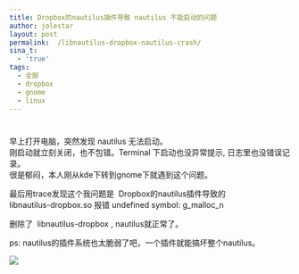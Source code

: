 ```yaml
---
title: Dropbox的nautilus插件导致 nautilus 不能启动的问题
author: jolestar
layout: post
permalink:  /libnautilus-dropbox-nautilus-crash/
sina_t:
  - 'true'
tags:
  - 全部
  - dropbox
  - gnome
  - linux
---
```

# 

早上打开电脑，突然发现 nautilus 无法启动。  
刚启动就立刻关闭，也不包错。Terminal 下启动也没异常提示, 日志里也没错误记录。  
很是郁闷，本人刚从kde下转到gnome下就遇到这个问题。

最后用trace发现这个我问题是  Dropbox的nautilus插件导致的  
libnautilus-dropbox.so 报错 undefined symbol: g\_malloc\_n

删除了  libnautilus-dropbox , nautilus就正常了。

ps: nautilus的插件系统也太脆弱了吧，一个插件就能搞坏整个nautilus。

![][1]

 [1]: http://img.zemanta.com/pixy.gif?x-id=4114e3bd-f419-8d14-9419-e2b87f13348f
